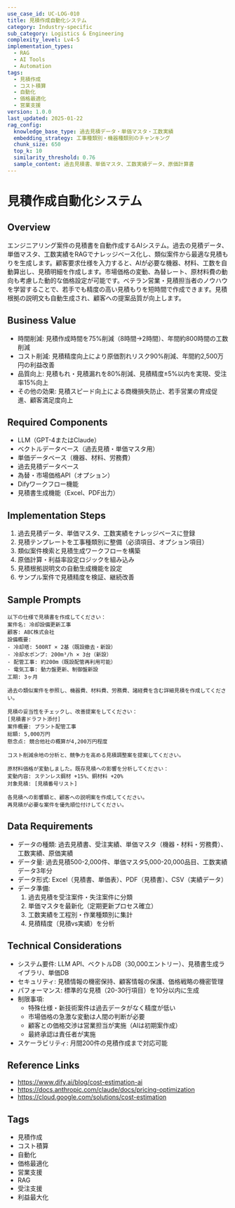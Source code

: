```yaml
---
use_case_id: UC-LOG-010
title: 見積作成自動化システム
category: Industry-specific
sub_category: Logistics & Engineering
complexity_level: Lv4-5
implementation_types:
  - RAG
  - AI Tools
  - Automation
tags:
  - 見積作成
  - コスト積算
  - 自動化
  - 価格最適化
  - 営業支援
version: 1.0.0
last_updated: 2025-01-22
rag_config:
  knowledge_base_type: 過去見積データ・単価マスタ・工数実績
  embedding_strategy: 工事種類別・機器種類別のチャンキング
  chunk_size: 650
  top_k: 10
  similarity_threshold: 0.76
  sample_content: 過去見積書、単価マスタ、工数実績データ、原価計算書
---
```


# 見積作成自動化システム

## Overview

エンジニアリング案件の見積書を自動作成するAIシステム。過去の見積データ、単価マスタ、工数実績をRAGでナレッジベース化し、類似案件から最適な見積もりを生成します。顧客要求仕様を入力すると、AIが必要な機器、材料、工数を自動算出し、見積明細を作成します。市場価格の変動、為替レート、原材料費の動向も考慮した動的な価格設定が可能です。ベテラン営業・見積担当者のノウハウを学習することで、若手でも精度の高い見積もりを短時間で作成できます。見積根拠の説明文も自動生成され、顧客への提案品質が向上します。

## Business Value

- 時間削減: 見積作成時間を75%削減（8時間→2時間）、年間約800時間の工数削減
- コスト削減: 見積精度向上により原価割れリスク90%削減、年間約2,500万円の利益改善
- 品質向上: 見積もれ・見積漏れを80%削減、見積精度±5%以内を実現、受注率15%向上
- その他の効果: 見積スピード向上による商機損失防止、若手営業の育成促進、顧客満足度向上

## Required Components

- LLM（GPT-4またはClaude）
- ベクトルデータベース（過去見積・単価マスタ用）
- 単価データベース（機器、材料、労務費）
- 過去見積データベース
- 為替・市場価格API（オプション）
- Difyワークフロー機能
- 見積書生成機能（Excel、PDF出力）

## Implementation Steps

1. 過去見積データ、単価マスタ、工数実績をナレッジベースに登録
2. 見積テンプレートを工事種類別に整備（必須項目、オプション項目）
3. 類似案件検索と見積生成ワークフローを構築
4. 原価計算・利益率設定ロジックを組み込み
5. 見積根拠説明文の自動生成機能を設定
6. サンプル案件で見積精度を検証、継続改善

## Sample Prompts

```
以下の仕様で見積書を作成してください：
案件名: 冷却設備更新工事
顧客: ABC株式会社
設備概要:
- 冷却塔: 500RT × 2基（既設撤去・新設）
- 冷却水ポンプ: 200m³/h × 3台（新設）
- 配管工事: 約200m（既設配管再利用可能）
- 電気工事: 動力盤更新、制御盤新設
工期: 3ヶ月

過去の類似案件を参照し、機器費、材料費、労務費、諸経費を含む詳細見積を作成してください。
```

```
見積の妥当性をチェックし、改善提案をしてください：
[見積書ドラフト添付]
案件概要: プラント配管工事
総額: 5,000万円
懸念点: 競合他社の概算が4,200万円程度

コスト削減余地の分析と、競争力を高める見積調整案を提案してください。
```

```
原材料価格が変動しました。既存見積への影響を分析してください：
変動内容: ステンレス鋼材 +15%、銅材料 +20%
対象見積: [見積番号リスト]

各見積への影響額と、顧客への説明案を作成してください。
再見積が必要な案件を優先順位付けしてください。
```

## Data Requirements

- データの種類: 過去見積書、受注実績、単価マスタ（機器・材料・労務費）、工数実績、原価実績
- データ量: 過去見積500-2,000件、単価マスタ5,000-20,000品目、工数実績データ3年分
- データ形式: Excel（見積書、単価表）、PDF（見積書）、CSV（実績データ）
- データ準備:
  1. 過去見積を受注案件・失注案件に分類
  2. 単価マスタを最新化（定期更新プロセス確立）
  3. 工数実績を工程別・作業種類別に集計
  4. 見積精度（見積vs実績）を分析

## Technical Considerations

- システム要件: LLM API、ベクトルDB（30,000エントリー）、見積書生成ライブラリ、単価DB
- セキュリティ: 見積情報の機密保持、顧客情報の保護、価格戦略の機密管理
- パフォーマンス: 標準的な見積（20-30行項目）を10分以内に生成
- 制限事項:
  - 特殊仕様・新技術案件は過去データがなく精度が低い
  - 市場価格の急激な変動は人間の判断が必要
  - 顧客との価格交渉は営業担当が実施（AIは初期案作成）
  - 最終承認は責任者が実施
- スケーラビリティ: 月間200件の見積作成まで対応可能

## Reference Links

- https://www.dify.ai/blog/cost-estimation-ai
- https://docs.anthropic.com/claude/docs/pricing-optimization
- https://cloud.google.com/solutions/cost-estimation

## Tags

- 見積作成
- コスト積算
- 自動化
- 価格最適化
- 営業支援
- RAG
- 受注支援
- 利益最大化
